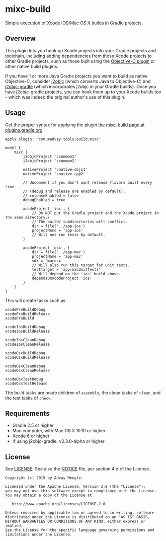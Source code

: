 # mixc-build
Simple execution of Xcode iOS/Mac OS X builds in Gradle projects.

## Overview
This plugin lets you hook up Xcode projects into your Gradle projects and toolchain,
including adding dependencies from those Xcode projects to other Gradle projects,
such as those built using the
[Objective-C plugin](https://docs.gradle.org/current/userguide/nativeBinaries.html)
or other native build plugins.

If you have 1 or more Java Gradle projects you want to build as native Objective-C,
consider [j2objc](https://github.com/google/j2objc) (which converts Java to Objective-C)
and [j2objc-gradle](https://github.com/j2objc-contrib/j2objc-gradle)
(which incorporates j2objc in your Gradle builds).  Once you have j2objc-gradle projects,
you can hook them up to your Xcode builds too - which was indeed the original author's
use of this plugin.

## Usage
Get the proper syntax for applying the plugin [the mixc-build page at plugins.gradle.org](https://plugins.gradle.org/plugin/com.madvay.tools.build.mixc).

```
apply plugin: 'com.madvay.tools.build.mixc'

model {
    mixc {
        j2objcProject ':common1'
        j2objcProject ':common2'

        nativeProject ':native-objc1'
        nativeProject ':native-cpp2'

        // Uncomment if you don't want release flavors built every time.
        // (debug and release are enabled by default).
        // releaseEnabled = false
        debugEnabled = true

        xcodeProject 'ios', {
            // Do NOT put the Gradle project and the Xcode project in the same directory./
            // The build/ subdirectories will conflict.
            dir = file('../app-ios')
            projectName = 'app-ios'
            // Will not run tests by default.
        }

        xcodeProject 'osx', {
            dir = file('../app-mac')
            projectName = 'app-mac'
            sdk = 'macosx'
            // Will also run this target for unit tests.
            testTarget = 'app-macUnitTests'
            // Will depend on the 'ios' build above.
            dependsOnXcodeProject 'ios'
        }
    }
}
```

This will create tasks such as:

```
xcodePreBuildDebug
xcodePreBuildRelease
xcodePreBuild

xcodeIosBuildDebug
xcodeIosBuildRelease

xcodeIosCleanDebug
xcodeIosCleanRelease

xcodeOsxBuildDebug
xcodeOsxBuildRelease

xcodeOsxCleanDebug
xcodeOsxCleanRelease

xcodeOsxTestDebug
xcodeOsxTestRelease
```

The build tasks are made children of `assemble`, the clean tasks of `clean`,
and the test tasks of `check`.

## Requirements
- Gradle 2.5 or higher
- Mac computer, with Mac OS X 10.10 or higher
- Xcode 6 or higher
- If using j2objc-gradle, v0.3.0-alpha or higher

## License
See [LICENSE](LICENSE).
See also the [NOTICE](NOTICE) file, per section 4 d of the License.

```
Copyright (c) 2015 by Advay Mengle.

Licensed under the Apache License, Version 2.0 (the "License");
you may not use this software except in compliance with the License.
You may obtain a copy of the License at

   http://www.apache.org/licenses/LICENSE-2.0

Unless required by applicable law or agreed to in writing, software
distributed under the License is distributed on an "AS IS" BASIS,
WITHOUT WARRANTIES OR CONDITIONS OF ANY KIND, either express or implied.
See the License for the specific language governing permissions and
limitations under the License.
```
